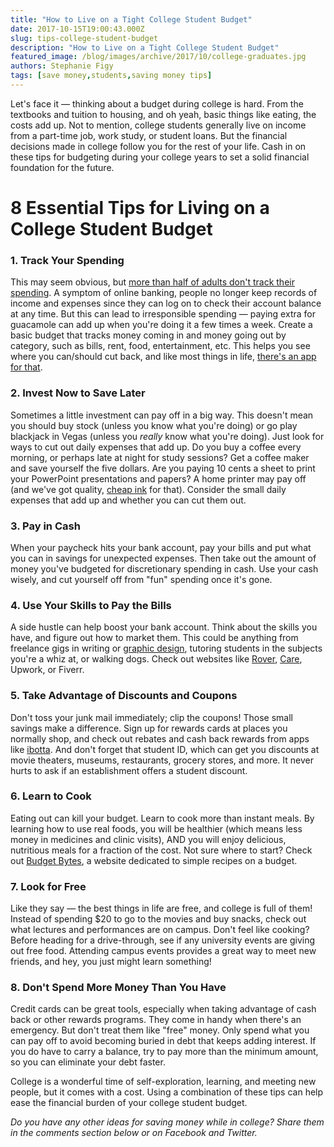 ```yaml
---
title: "How to Live on a Tight College Student Budget"
date: 2017-10-15T19:00:43.000Z
slug: tips-college-student-budget
description: "How to Live on a Tight College Student Budget"
featured_image: /blog/images/archive/2017/10/college-graduates.jpg
authors: Stephanie Figy
tags: [save money,students,saving money tips]
---
```


Let's face it — thinking about a budget during college is hard. From the textbooks and tuition to housing, and oh yeah, basic things like eating, the costs add up. Not to mention, college students generally live on income from a part-time job, work study, or student loans. But the financial decisions made in college follow you for the rest of your life. Cash in on these tips for budgeting during your college years to set a solid financial foundation for the future.

# 8 Essential Tips for Living on a College Student Budget

### 1\. Track Your Spending

This may seem obvious, but [more than half of adults don't track their spending](http://www.businessinsider.com/61-of-us-adults-dont-keep-track-of-their-money-2014-4). A symptom of online banking, people no longer keep records of income and expenses since they can log on to check their account balance at any time. But this can lead to irresponsible spending — paying extra for guacamole can add up when you're doing it a few times a week. Create a basic budget that tracks money coming in and money going out by category, such as bills, rent, food, entertainment, etc. This helps you see where you can/should cut back, and like most things in life, [there's an app for that](http://www.rasmussen.edu/student-life/blogs/college-life/awesome-college-student-budget-apps/).

### 2\. Invest Now to Save Later

Sometimes a little investment can pay off in a big way. This doesn't mean you should buy stock (unless you know what you're doing) or go play blackjack in Vegas (unless you _really_ know what you're doing). Just look for ways to cut out daily expenses that add up. Do you buy a coffee every morning, or perhaps late at night for study sessions? Get a coffee maker and save yourself the five dollars. Are you paying 10 cents a sheet to print your PowerPoint presentations and papers? A home printer may pay off (and we've got quality, [cheap ink](https://www.comboink.com/) for that). Consider the small daily expenses that add up and whether you can cut them out.

### 3\. Pay in Cash

When your paycheck hits your bank account, pay your bills and put what you can in savings for unexpected expenses. Then take out the amount of money you've budgeted for discretionary spending in cash. Use your cash wisely, and cut yourself off from "fun" spending once it's gone.

### 4\. Use Your Skills to Pay the Bills

A side hustle can help boost your bank account. Think about the skills you have, and figure out how to market them. This could be anything from freelance gigs in writing or [graphic design](https://www.comboink.com/blog/keepin-work-fresh-art-not-getting-stale-graphic-design/), tutoring students in the subjects you're a whiz at, or walking dogs. Check out websites like [Rover](http://rover.com/), [Care](http://care.com/), Upwork, or Fiverr.

### 5\. Take Advantage of Discounts and Coupons

Don't toss your junk mail immediately; clip the coupons! Those small savings make a difference. Sign up for rewards cards at places you normally shop, and check out rebates and cash back rewards from apps like [ibotta](https://ibotta.com/). And don't forget that student ID, which can get you discounts at movie theaters, museums, restaurants, grocery stores, and more. It never hurts to ask if an establishment offers a student discount.

### 6\. Learn to Cook

Eating out can kill your budget. Learn to cook more than instant meals. By learning how to use real foods, you will be healthier (which means less money in medicines and clinic visits), AND you will enjoy delicious, nutritious meals for a fraction of the cost. Not sure where to start? Check out [Budget Bytes](https://www.budgetbytes.com/), a website dedicated to simple recipes on a budget.

### 7\. Look for Free

Like they say — the best things in life are free, and college is full of them! Instead of spending $20 to go to the movies and buy snacks, check out what lectures and performances are on campus. Don't feel like cooking? Before heading for a drive-through, see if any university events are giving out free food. Attending campus events provides a great way to meet new friends, and hey, you just might learn something!

### 8\. Don't Spend More Money Than You Have

Credit cards can be great tools, especially when taking advantage of cash back or other rewards programs. They come in handy when there's an emergency. But don't treat them like "free" money. Only spend what you can pay off to avoid becoming buried in debt that keeps adding interest. If you do have to carry a balance, try to pay more than the minimum amount, so you can eliminate your debt faster.

College is a wonderful time of self-exploration, learning, and meeting new people, but it comes with a cost. Using a combination of these tips can help ease the financial burden of your college student budget.

_Do you have any other ideas for saving money while in college? Share them in the comments section below or on Facebook and Twitter._